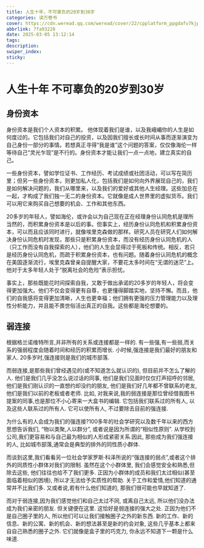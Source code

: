 ```yaml
---
title: 人生十年，不可辜负的20岁到30岁
categories: 读万卷书
cover: https://cdn.weread.qq.com/weread/cover/22/cpplatform_ppgdafv7kjpfcpb2enc8a5/t6_cpplatform_ppgdafv7kjpfcpb2enc8a51725343124.jpg
abbrlink: 7fa93228
date: 2025-03-05 13:12:14
tags:
description:
swiper_index:
sticky:
---
```



# 人生十年 不可辜负的20岁到30岁

## 身份资本

身份资本是我们个人资本的积累。 他体现着我们是谁，以及我峨嵋你的人生是如何度过的。它包括我们对自己的投资，以及因我们擅长或长时间从事而逐渐演变为自己身份一部分的事情。若想真正寻得“我是谁”这个问题的答案，仅仅像海伦一样等待自己“灵光乍现”是不行的。身份资本才能让我们一点一点地，建立真实的自己。

一些身份资本，譬如学位证书、工作经历、考试成绩或社团活动，可以写在简历里；但另一些身份资本，则更加私人化，包括我们是如何向外界展现自己的，我们是如何解决问题的，我们从哪里来，以及我们的爱好或其他人生经理。这些加总在一起，才构成了我们独一无二的身份资本。它就像是成人世界里的虚拟货币。我们可以用它来购买自己想要的机会、工作和其他东西。

20多岁的年轻人，譬如海伦，或许会以为自己现在正在经理身份认同危机是理所当然的，而积累身份资本是以后的事。但事实上，经历身份认同危机和积累身份资本，可以而且应该同时进行，就像埃里克森做的那样。研究人员在研究人们如何解决身份认同危机时发现，那些只是积累身份资本，而没有经历身份认同危机的人（只工作而没有自我探索的人），他们的人生会显得过于死板和传统。相反，若只是经历身份认同危机，而疏于积累身份资本，也有问题。随着身份认同危机的概念在美国逐渐流行，埃里克森曾亲自提醒大家，不要花太多时间在“无谓的迷茫”上。他对于太多年轻人处于“脱离社会的危险”表示担忧。

事实上，那些既能花时间探索自我，又敢于做出承诺的20多岁的年轻人，将会变得更加强大。他们不仅会变得更有自尊，也更懂得脚踏实地，坚持不懈。而且，他们的自我感将变得更加清晰，人生也更幸福；他们拥有更强的压力管理能力以及理性分析能力，并且能不畏世俗活出真正的自我。这些都是海伦想要的。

## 弱连接

根据格兰诺维特所言,并非所有的关系或连接都是一样的. 有一些强,有一些弱,而关系的强弱程度会随着时间和经历的积累而增长. 小时候,强连接是我们最好的朋友和家人. 20多岁时,强连接则是我们的城市部落.

而弱连接,是那些我们曾经遇见的(或不知道怎么就认识的), 但目前并不怎么了解的人. 他们是我们几乎没怎么说过话的同事, 他们是我们见面时仅仅打声招呼的邻居, 他们是我们刚认识的一直想约却没约的朋友, 他们是我们好几年都不曾联系的老友, 他们是我们以前的老板或者老师. 比如, 对我来说,我的弱连接是那位曾经借我图书提案的同事,也是那位不小心寄来一大盒书的编辑. 它包括我们联系过的所有人, 以及这些人联系过的所有人. 它可以使所有人, 不过要除去目前的强连接.

为什么有的人会成为我们的强连接?100多年的社会学研究以及数千年以来的西方思想告诉我们, “物以类聚,人以群分”, 或者说是因为所谓的“相似性原则”. 从学校到公司,我们更容易和与自己最为相似的人形成紧密关系.因此, 那些成为我们强连接的人, 比如城市部落,通常会是典型的排外的同性质小群体.

而谈到这里,我们看看另一位社会学家罗斯·科泽所说的“强连接的弱点”,或者这个排外的同质性小群体对我们的限制. 虽然在这个小群体里, 我们会感觉安全和熟悉,但除去这些, 他们往往也给不了我们更多. 正因为小群体的成员和我们太过相似(甚至面临着相似的困境), 所以才无法给予实质性的帮助. 关于工作和爱情,他们知道的通常并不比我们多. 又或者说,若有什么他们知道的, 那我们很可能也早就知道了.

而对于弱连接,因为我们感觉他们和自己太过不同, 或离自己太远, 所以他们没办法成为我们亲密的朋友. 但关键便在这里. 这恰好是弱连接的强大之处. 正因为他们不是自己圈子里的人, 所以他们可以让我们接触圈子之外的新东西. 新的工作、新的信息、新的公寓、新的机会、新的想法甚至是新的约会对象, 这些几乎基本上都来自自己熟悉的圈子之外. 它们就像是盒子里的巧克力, 你永远不知道下一颗是什么味道.